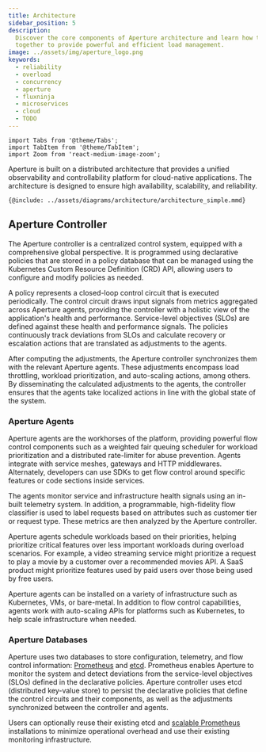 ```yaml
---
title: Architecture
sidebar_position: 5
description:
  Discover the core components of Aperture architecture and learn how they work
  together to provide powerful and efficient load management.
image: ../assets/img/aperture_logo.png
keywords:
  - reliability
  - overload
  - concurrency
  - aperture
  - fluxninja
  - microservices
  - cloud
  - TODO
---
```


```mdx-code-block
import Tabs from '@theme/Tabs';
import TabItem from '@theme/TabItem';
import Zoom from 'react-medium-image-zoom';
```

Aperture is built on a distributed architecture that provides a unified
observability and controllability platform for cloud-native applications. The
architecture is designed to ensure high availability, scalability, and
reliability.

<Zoom>

```mermaid
{@include: ../assets/diagrams/architecture/architecture_simple.mmd}
```

</Zoom>

## Aperture Controller

The Aperture controller is a centralized control system, equipped with a
comprehensive global perspective. It is programmed using declarative policies
that are stored in a policy database that can be managed using the Kubernetes
Custom Resource Definition (CRD) API, allowing users to configure and modify
policies as needed.

A policy represents a closed-loop control circuit that is executed periodically.
The control circuit draws input signals from metrics aggregated across Aperture
agents, providing the controller with a holistic view of the application's
health and performance. Service-level objectives (SLOs) are defined against
these health and performance signals. The policies continuously track deviations
from SLOs and calculate recovery or escalation actions that are translated as
adjustments to the agents.

After computing the adjustments, the Aperture controller synchronizes them with
the relevant Aperture agents. These adjustments encompass load throttling,
workload prioritization, and auto-scaling actions, among others. By
disseminating the calculated adjustments to the agents, the controller ensures
that the agents take localized actions in line with the global state of the
system.

### Aperture Agents

Aperture agents are the workhorses of the platform, providing powerful flow
control components such as a weighted fair queuing scheduler for workload
prioritization and a distributed rate-limiter for abuse prevention. Agents
integrate with service meshes, gateways and HTTP middlewares. Alternately,
developers can use SDKs to get flow control around specific features or code
sections inside services.

The agents monitor service and infrastructure health signals using an in-built
telemetry system. In addition, a programmable, high-fidelity flow classifier is
used to label requests based on attributes such as customer tier or request
type. These metrics are then analyzed by the Aperture controller.

Aperture agents schedule workloads based on their priorities, helping prioritize
critical features over less important workloads during overload scenarios. For
example, a video streaming service might prioritize a request to play a movie by
a customer over a recommended movies API. A SaaS product might prioritize
features used by paid users over those being used by free users.

Aperture agents can be installed on a variety of infrastructure such as
Kubernetes, VMs, or bare-metal. In addition to flow control capabilities, agents
work with auto-scaling APIs for platforms such as Kubernetes, to help scale
infrastructure when needed.

### Aperture Databases

Aperture uses two databases to store configuration, telemetry, and flow control
information: [Prometheus](https://prometheus.io) and [etcd](https://etcd.io).
Prometheus enables Aperture to monitor the system and detect deviations from the
service-level objectives (SLOs) defined in the declarative policies. Aperture
controller uses etcd (distributed key-value store) to persist the declarative
policies that define the control circuits and their components, as well as the
adjustments synchronized between the controller and agents.

Users can optionally reuse their existing etcd and
[scalable Prometheus](https://promlabs.com/blog/2021/10/14/promql-vendor-compatibility-round-three)
installations to minimize operational overhead and use their existing monitoring
infrastructure.
